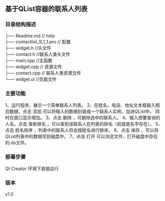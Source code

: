
## 基于QList容器的联系人列表

### 目录结构描述
├── Readme.md                   // help     
├── contactlist_9_1_1.pro     // 配置     
├── widget.h                        //头文件     
├── contact.h                        //联系人类头文件     
├── main.cpp                       //主函数     
├── widget.cpp                    // 资源文件     
├── contact.cpp                    // 联系人类资源文件     
└── widget.ui                       //页面文件     

### 主要功能
1、运行程序，展示一个简单联系人列表。
2、在姓名、电话、地址文本框输入相应数据，点击 添加 可以将输入的数据封装成一个联系人实例，加进QList中。
      同时在窗口显示增加。
3、点击 删除 ，可删除选中的联系人。
4、输入想要查询的人名，点击 查新排名 ，可以查到该联系人在列表的排名（前提是名字存在）。
5、点击 姓名排序 ，列表中的联系人将会按姓名进行排序。
6、点击 保存 ，可以将QList列表中的数据写到磁盘中。
7、点击 打开 可以浏览文件，打开磁盘中存在的.ds文件。

### 部署步骤
Qt Creator 环境下直接运行

### 版本
v1.0
